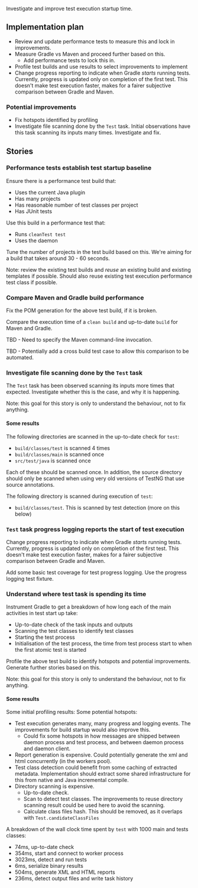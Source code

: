 Investigate and improve test execution startup time.

## Implementation plan

- Review and update performance tests to measure this and lock in improvements.
- Measure Gradle vs Maven and proceed further based on this.
    - Add performance tests to lock this in.
- Profile test builds and use results to select improvements to implement 
- Change progress reporting to indicate when Gradle _starts_ running tests. Currently, progress is updated only on completion of the first test.
  This doesn't make test execution faster, makes for a fairer subjective comparison between Gradle and Maven. 

### Potential improvements   

- Fix hotspots identified by profiling
- Investigate file scanning done by the `Test` task. Initial observations have this task scanning its inputs many times. Investigate and fix.

## Stories

### Performance tests establish test startup baseline 

Ensure there is a performance test build that:

- Uses the current Java plugin
- Has many projects
- Has reasonable number of test classes per project
- Has JUnit tests

Use this build in a performance test that:

- Runs `cleanTest test`
- Uses the daemon

Tune the number of projects in the test build based on this. We're aiming for a build that takes around 30 - 60 seconds.

Note: review the existing test builds and _reuse_ an existing build and existing templates if possible. Should also reuse existing test execution performance test class if possible. 

### Compare Maven and Gradle build performance

Fix the POM generation for the above test build, if it is broken.

Compare the execution time of a `clean build` and up-to-date `build` for Maven and Gradle.

TBD - Need to specify the Maven command-line invocation.

TBD - Potentially add a cross build test case to allow this comparison to be automated.

### Investigate file scanning done by the `Test` task

The `Test` task has been observed scanning its inputs more times that expected. Investigate whether this is the case, and why it is happening. 

Note: this goal for this story is only to understand the behaviour, not to fix anything.

#### Some results

The following directories are scanned in the up-to-date check for `test`:

- `build/classes/test` is scanned 4 times
- `build/classes/main` is scanned once
- `src/test/java` is scanned once

Each of these should be scanned once. In addition, the source directory should only be scanned when using very old versions of TestNG that use source annotations.
    
The following directory is scanned during execution of `test`:

- `build/classes/test`. This is scanned by test detection (more on this below)

### `Test` task progress logging reports the start of test execution 

Change progress reporting to indicate when Gradle _starts_ running tests. Currently, progress is updated only on completion of the first test.
This doesn't make test execution faster, makes for a fairer subjective comparison between Gradle and Maven.

Add some basic test coverage for test progress logging. Use the progress logging test fixture.

### Understand where test task is spending its time

Instrument Gradle to get a breakdown of how long each of the main activities in test start up take:

- Up-to-date check of the task inputs and outputs
- Scanning the test classes to identify test classes
- Starting the test process
- Initialisation of the test process, the time from test process start to when the first atomic test is started

Profile the above test build to identify hotspots and potential improvements. Generate further stories based on this.

Note: this goal for this story is only to understand the behaviour, not to fix anything.

#### Some results

Some initial profiling results: Some potential hotspots:

- Test execution generates many, many progress and logging events. The improvements for build startup would also improve this. 
    - Could fix some hotspots in how messages are shipped between daemon process and test process, and between daemon process and daemon client.
- Report generation is expensive. Could potentially generate the xml and html concurrently (in the workers pool).
- Test class detection could benefit from some caching of extracted metadata. Implementation should extract some shared infrastructure for this from
  native and Java incremental compile.
- Directory scanning is expensive.
    - Up-to-date check.
    - Scan to detect test classes. The improvements to reuse directory scanning result could be used here to avoid the scanning. 
    - Calculate class files hash. This should be removed, as it overlaps with `Test.candidateClassFiles`

A breakdown of the wall clock time spent by `test` with 1000 main and tests classes:

-   74ms, up-to-date check
-  354ms, start and connect to worker process
- 3023ms, detect and run tests
-    6ms, serialize binary results 
-  504ms, generate XML and HTML reports
-  236ms, detect output files and write task history
